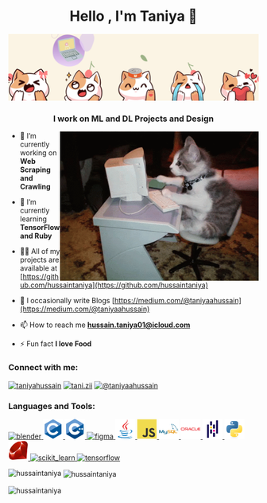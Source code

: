 <h1 align="center">Hello , I'm Taniya 🧁</h1>
<div align="center"> <img src="https://github.com/hussaintaniya/hussaintaniya/blob/main/banner2.png"> </div>
<h3 align="center">I work on ML and DL Projects and Design</h3>
<img align="right" alt="Coding" width="400" src="https://github.com/hussaintaniya/hussaintaniya/blob/main/SGQ1.gif">

- 🔭 I’m currently working on **Web Scraping and Crawling**

- 🌱 I’m currently learning **TensorFlow and Ruby**

- 👨‍💻 All of my projects are available at [https://github.com/hussaintaniya](https://github.com/hussaintaniya)

- 📝 I occasionally write Blogs [https://medium.com/@taniyaahussain](https://medium.com/@taniyaahussain)

- 📫 How to reach me **hussain.taniya01@icloud.com**

- ⚡ Fun fact **I love Food**

<h3 align="left">Connect with me:</h3>
<p align="left">
<a href="https://linkedin.com/in/taniyahussain" target="blank"><img align="center" src="https://raw.githubusercontent.com/rahuldkjain/github-profile-readme-generator/master/src/images/icons/Social/linked-in-alt.svg" alt="taniyahussain" height="30" width="40" /></a>
<a href="https://instagram.com/tani.zii" target="blank"><img align="center" src="https://raw.githubusercontent.com/rahuldkjain/github-profile-readme-generator/master/src/images/icons/Social/instagram.svg" alt="tani.zii" height="30" width="40" /></a>
<a href="https://medium.com/@taniyaahussain" target="blank"><img align="center" src="https://raw.githubusercontent.com/rahuldkjain/github-profile-readme-generator/master/src/images/icons/Social/medium.svg" alt="@taniyaahussain" height="30" width="40" /></a>
</p>

<h3 align="left">Languages and Tools:</h3>
<p align="left"> <a href="https://www.blender.org/" target="_blank" rel="noreferrer"> <img src="https://download.blender.org/branding/community/blender_community_badge_white.svg" alt="blender" width="40" height="40"/> </a> <a href="https://www.cprogramming.com/" target="_blank" rel="noreferrer"> <img src="https://raw.githubusercontent.com/devicons/devicon/master/icons/c/c-original.svg" alt="c" width="40" height="40"/> </a> <a href="https://www.w3schools.com/cpp/" target="_blank" rel="noreferrer"> <img src="https://raw.githubusercontent.com/devicons/devicon/master/icons/cplusplus/cplusplus-original.svg" alt="cplusplus" width="40" height="40"/> </a> <a href="https://www.figma.com/" target="_blank" rel="noreferrer"> <img src="https://www.vectorlogo.zone/logos/figma/figma-icon.svg" alt="figma" width="40" height="40"/> </a> <a href="https://www.java.com" target="_blank" rel="noreferrer"> <img src="https://raw.githubusercontent.com/devicons/devicon/master/icons/java/java-original.svg" alt="java" width="40" height="40"/> </a> <a href="https://developer.mozilla.org/en-US/docs/Web/JavaScript" target="_blank" rel="noreferrer"> <img src="https://raw.githubusercontent.com/devicons/devicon/master/icons/javascript/javascript-original.svg" alt="javascript" width="40" height="40"/> </a> <a href="https://www.mysql.com/" target="_blank" rel="noreferrer"> <img src="https://raw.githubusercontent.com/devicons/devicon/master/icons/mysql/mysql-original-wordmark.svg" alt="mysql" width="40" height="40"/> </a> <a href="https://www.oracle.com/" target="_blank" rel="noreferrer"> <img src="https://raw.githubusercontent.com/devicons/devicon/master/icons/oracle/oracle-original.svg" alt="oracle" width="40" height="40"/> </a> <a href="https://pandas.pydata.org/" target="_blank" rel="noreferrer"> <img src="https://raw.githubusercontent.com/devicons/devicon/2ae2a900d2f041da66e950e4d48052658d850630/icons/pandas/pandas-original.svg" alt="pandas" width="40" height="40"/> </a> <a href="https://www.python.org" target="_blank" rel="noreferrer"> <img src="https://raw.githubusercontent.com/devicons/devicon/master/icons/python/python-original.svg" alt="python" width="40" height="40"/> </a> <a href="https://www.ruby-lang.org/en/" target="_blank" rel="noreferrer"> <img src="https://raw.githubusercontent.com/devicons/devicon/master/icons/ruby/ruby-original.svg" alt="ruby" width="40" height="40"/> </a> <a href="https://scikit-learn.org/" target="_blank" rel="noreferrer"> <img src="https://upload.wikimedia.org/wikipedia/commons/0/05/Scikit_learn_logo_small.svg" alt="scikit_learn" width="40" height="40"/> </a> <a href="https://www.tensorflow.org" target="_blank" rel="noreferrer"> <img src="https://www.vectorlogo.zone/logos/tensorflow/tensorflow-icon.svg" alt="tensorflow" width="40" height="40"/> </a> </p>

<p><img align="left" src="https://github-readme-stats.vercel.app/api/top-langs?username=hussaintaniya&show_icons=true&theme=dark&locale=en&layout=compact" alt="hussaintaniya" /></p>

<p>&nbsp;<img align="center" src="https://github-readme-stats.vercel.app/api?username=hussaintaniya&show_icons=true&theme=dark&locale=en" alt="hussaintaniya" /></p>

<p><img align="center" src="https://github-readme-streak-stats.herokuapp.com/?user=hussaintaniya&theme=dark" alt="hussaintaniya" /></p>
